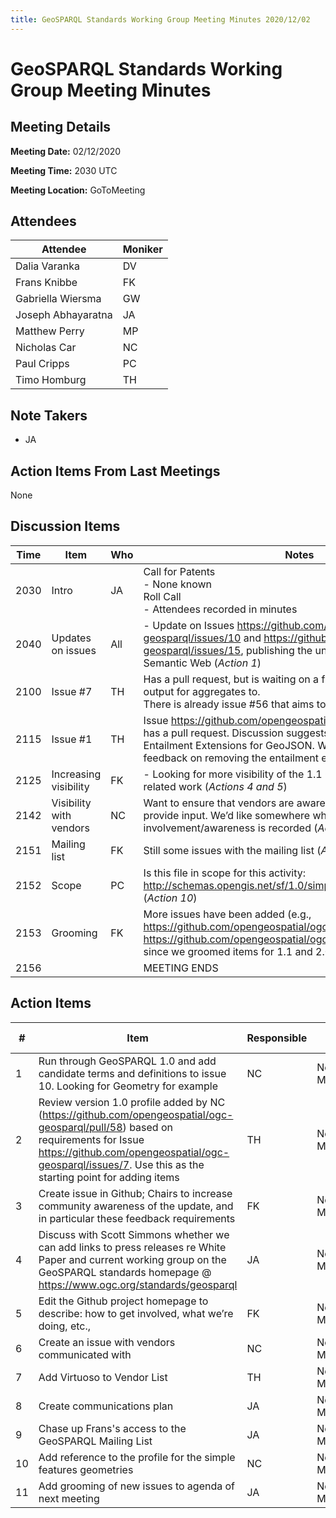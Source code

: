 ```yaml
---
title: GeoSPARQL Standards Working Group Meeting Minutes 2020/12/02
---
```

# GeoSPARQL Standards Working Group Meeting Minutes
## Meeting Details

**Meeting Date:** 02/12/2020

**Meeting Time:** 2030 UTC

**Meeting Location:** GoToMeeting  

## Attendees
Attendee | Moniker |
---- | ---- |
Dalia Varanka | DV |
Frans Knibbe | FK |
Gabriella Wiersma | GW |
Joseph Abhayaratna | JA |
Matthew Perry | MP |
Nicholas Car | NC |
Paul Cripps | PC |
Timo Homburg | TH |

## Note Takers
- JA

## Action Items From Last Meetings
None

## Discussion Items
Time | Item | Who | Notes |
---- | ---- | ---- | ---- |
2030 | Intro | JA | Call for Patents <BR/> - None known <BR/> Roll Call <BR/> - Attendees recorded in minutes |
2040 | Updates on issues | All | - Update on Issues https://github.com/opengeospatial/ogc-geosparql/issues/10 and https://github.com/opengeospatial/ogc-geosparql/issues/15, publishing the underlying definitions on the Semantic Web (*Action 1*) |
2100 | Issue #7 | TH | Has a pull request, but is waiting on a functions artefact to add the output for aggregates to. <BR/> There is already issue #56 that aims to address these (*Action 2*) |
2115 | Issue #1 | TH | Issue https://github.com/opengeospatial/ogc-geosparql/issues/1 has a pull request. Discussion suggests we will not add the Entailment Extensions for GeoJSON. We will also look to seek feedback on removing the entailment extensions in 2.0. (*Action 3*) |
2125 | Increasing visibility | FK | - Looking for more visibility of the 1.1 GeoSPARQL update and related work (*Actions 4 and 5*) |
2142 | Visibility with vendors | NC | Want to ensure that vendors are aware of our activities, and provide input. We’d like somewhere where we vendor involvement/awareness is recorded (*Actions 6, 7, and 8*) |
2151 | Mailing list | FK | Still some issues with the mailing list (*Action 9*) |
2152 | Scope | PC | Is this file in scope for this activity: http://schemas.opengis.net/sf/1.0/simple_features_geometries.rdf (*Action 10*) |
2153 | Grooming | FK | More issues have been added (e.g., https://github.com/opengeospatial/ogc-geosparql/issues/42 and https://github.com/opengeospatial/ogc-geosparql/issues/43) since we groomed items for 1.1 and 2.0 (*Action 11*) |
2156 | | | MEETING ENDS |

## Action Items
\# | Item | Responsible | Due Date |
---- | ---- | ---- | ---- |
1 | Run through GeoSPARQL 1.0 and add candidate terms and definitions to issue 10. Looking for Geometry for example | NC | Next Meeting |
2 | Review version 1.0 profile added by NC (https://github.com/opengeospatial/ogc-geosparql/pull/58) based on requirements for Issue https://github.com/opengeospatial/ogc-geosparql/issues/7. Use this as the starting point for adding items | TH | Next Meeting |
3 | Create issue in Github; Chairs to increase community awareness of the update, and in particular these feedback requirements | FK | Next Meeting |
4 | Discuss with Scott Simmons whether we can add links to press releases re White Paper and current working group on the GeoSPARQL standards homepage @ https://www.ogc.org/standards/geosparql | JA | Next Meeting |
5 | Edit the Github project homepage to describe: how to get involved, what we’re doing, etc., | FK | Next Meeting |
6 | Create an issue with vendors communicated with | NC | Next Meeting |
7 | Add Virtuoso to Vendor List | TH | Next Meeting |
8 | Create communications plan | JA | Next Meeting |
9 | Chase up Frans's access to the GeoSPARQL Mailing List | JA | Next Meeting |
10 | Add reference to the profile for the simple features geometries | NC | Next Meeting |
11 | Add grooming of new issues to agenda of next meeting | JA | Next Meeting |

